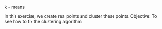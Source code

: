 k - means

In this exercise, we create real points and cluster these points. 
Objective: To see how to fix the clustering algorithm:
